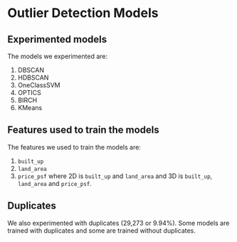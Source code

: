 # Outlier Detection Models

## Experimented models
The models we experimented are:
1. DBSCAN
2. HDBSCAN
3. OneClassSVM
4. OPTICS
5. BIRCH
6. KMeans

## Features used to train the models
The features we used to train the models are:
1. `built_up`
2. `land_area`
3. `price_psf`
where 2D is `built_up` and `land_area` and 3D is `built_up`, `land_area` and `price_psf`.

## Duplicates
We also experimented with duplicates (29,273 or 9.94%). Some models are trained with duplicates and some are trained without duplicates.
